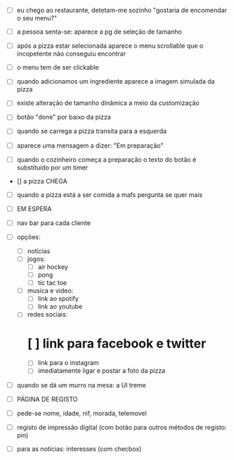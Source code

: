 * [ ] eu chego ao restaurante, detetam-me sozinho "gostaria de encomendar o seu menu?"

* [ ] a pessoa senta-se: aparece a pg de seleção de tamanho
* [ ] após a pizza estar selecionada aparece o menu scrollable que o incopetente não conseguiu encontrar
* [ ] o menu tem de ser clickable
* [ ] quando adicionamos um ingrediente aparece a imagem simulada da pizza
* [ ] existe alteração de tamanho dinâmica a meio da customização
* [ ] botão "done" por baixo da pizza
* [ ] quando se carrega a pizza transita para a esquerda
* [ ] aparece uma mensagem a dizer: "Em preparação"
* [ ] quando o cozinheiro começa a preparação o texto do botão é substituído por um timer

* [] a pizza CHEGA
* [ ] quando a pizza está a ser comida a mafs pergunta se quer mais

* [ ] EM ESPERA
* [ ] nav bar para cada cliente
* [ ] opções:
	* [ ] notícias
	* [ ] jogos:
		* [ ] air hockey
		* [ ] pong
		* [ ] tic tac toe
	* [ ] musica e video:
		* [ ] link ao spotify
		* [ ] link ao youtube
	* [ ] redes sociais:
		# [ ] link para facebook e twitter
		* [ ] link para o instagram
		* [ ] imediatamente ligar e postar a foto da pizza

* [ ] quando se dá um murro na mesa: a UI treme

* [ ] PÁGINA DE REGISTO
* [ ] pede-se nome, idade, nif, morada, telemovel
* [ ] registo de impressão digital (com botão para outros métodos de registo: pin)
* [ ] para as notícias: interesses (com checbox)